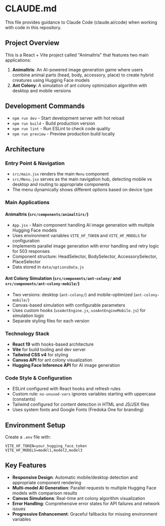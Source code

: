 # CLAUDE.md

This file provides guidance to Claude Code (claude.ai/code) when working with code in this repository.

## Project Overview

This is a React + Vite project called "Animaltris" that features two main applications:

1. **Animaltris**: An AI-powered image generation game where users combine animal parts (head, body, accessory, place) to create hybrid creatures using Hugging Face models
2. **Ant Colony**: A simulation of ant colony optimization algorithm with desktop and mobile versions

## Development Commands

- `npm run dev` - Start development server with hot reload
- `npm run build` - Build production version
- `npm run lint` - Run ESLint to check code quality
- `npm run preview` - Preview production build locally

## Architecture

### Entry Point & Navigation
- `src/main.jsx` renders the main `Menu` component
- `src/Menu.jsx` serves as the main navigation hub, detecting mobile vs desktop and routing to appropriate components
- The menu dynamically shows different options based on device type

### Main Applications

#### Animaltris (`src/components/animaltirs/`)
- `App.jsx` - Main component handling AI image generation with multiple Hugging Face models
- Uses environment variables `VITE_HF_TOKEN` and `VITE_HF_MODELS` for configuration
- Implements parallel image generation with error handling and retry logic for 503 responses
- Component structure: HeadSelector, BodySelector, AccessorySelector, PlaceSelector
- Data stored in `data/optionsData.js`

#### Ant Colony Simulation (`src/components/ant-colony/` and `src/components/ant-colony-mobile/`)
- Two versions: desktop (`ant-colony/`) and mobile-optimized (`ant-colony-mobile/`)
- Canvas-based simulation with configurable parameters
- Uses custom hooks (`useAntEngine.js`, `useAntEngineMobile.js`) for simulation logic
- Separate styling files for each version

### Technology Stack
- **React 19** with hooks-based architecture
- **Vite** for build tooling and dev server
- **Tailwind CSS v4** for styling
- **Canvas API** for ant colony visualization
- **Hugging Face Inference API** for AI image generation

### Code Style & Configuration
- ESLint configured with React hooks and refresh rules
- Custom rule: `no-unused-vars` ignores variables starting with uppercase (constants)
- Tailwind configured for content detection in HTML and JS/JSX files
- Uses system fonts and Google Fonts (Fredoka One for branding)

## Environment Setup

Create a `.env` file with:
```
VITE_HF_TOKEN=your_hugging_face_token
VITE_HF_MODELS=model1,model2,model3
```

## Key Features

- **Responsive Design**: Automatic mobile/desktop detection and appropriate component rendering
- **Multi-model AI Generation**: Parallel requests to multiple Hugging Face models with comparison results
- **Canvas Simulations**: Real-time ant colony algorithm visualization
- **Error Handling**: Comprehensive error states for API failures and network issues
- **Progressive Enhancement**: Graceful fallbacks for missing environment variables